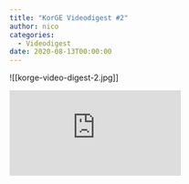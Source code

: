 ```yaml
---
title: "KorGE Videodigest #2"
author: nico
categories:
  - Videodigest
date: 2020-08-13T00:00:00
---
```

![[korge-video-digest-2.jpg]]

<iframe src="https://www.youtube.com/embed/iPjz1g39ca8?feature=oembed" frameborder="0" allow="accelerometer; autoplay; encrypted-media; gyroscope; picture-in-picture" allowfullscreen="" name="fitvid0"></iframe>
